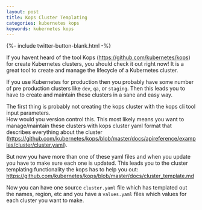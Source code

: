 ```yaml
---
layout: post
title: Kops Cluster Templating
categories: kubernetes kops
keywords: kubernetes kops
---
```

{%- include twitter-button-blank.html -%}

If you havent heard of the tool Kops (https://github.com/kubernetes/kops) for create
Kubernetes clusters, you should check it out right now!  It is a great tool to create
and manage the lifecycle of a Kubernetes cluster.

If you use Kubernetes for production then you probably have some number of pre production
clusters like `dev`, `qa`, or `staging`.  Then this leads you to have to create and
maintain these clusters in a sane and easy way.  

The first thing is probably not creating the kops cluster with the kops cli tool input parameters.  
How would you version control this.  This most likely means you want to manage/maintain these clusters with kops cluster
yaml format that describes everything about the cluster (https://github.com/kubernetes/kops/blob/master/docs/apireference/examples/cluster/cluster.yaml).

But now you have more than one of these yaml files and when you update you have to make sure each one is updated.  This leads you to the cluster templating functionality the kops has to help you out:  https://github.com/kubernetes/kops/blob/master/docs/cluster_template.md

Now you can have one source `cluster.yaml` file which has templated out the names, region, etc and you have a `values.yaml` files which values for each cluster you want to make.
